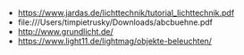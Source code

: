 * https://www.jardas.de/lichttechnik/tutorial_lichttechnik.pdf
* file:///Users/timpietrusky/Downloads/abcbuehne.pdf
* http://www.grundlicht.de/
* https://www.light11.de/lightmag/objekte-beleuchten/
